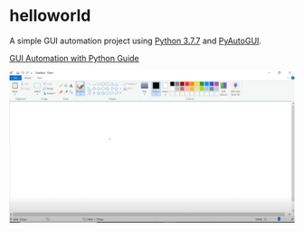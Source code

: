 ﻿# helloworld

A simple GUI automation project using [Python 3.7.7](https://www.python.org/downloads/release/python-377/) and [PyAutoGUI](https://pyautogui.readthedocs.io/en/latest/).

[GUI Automation with Python Guide](https://emelkan.netlify.app/posts/automation/)

<img src="/Images/HelloWorld.gif">


